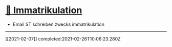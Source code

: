 # [:paperclip: Immatrikulation](#DONE:2.980232238769531e-7)
- Email ST schreiben zwecks immatrikulation
---
[[2021-02-07]] completed:2021-02-26T10:06:23.280Z
